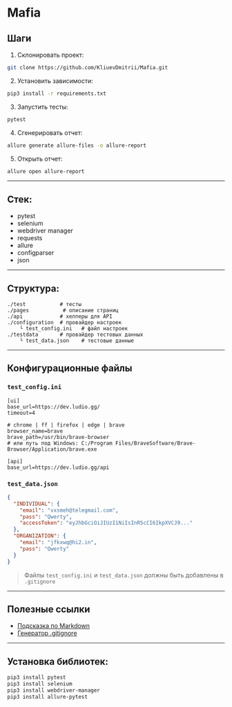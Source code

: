 # Mafia

## Шаги
1. Склонировать проект:
```bash
git clone https://github.com/KliuevDmitrii/Mafia.git
```

2. Установить зависимости:
```bash
pip3 install -r requirements.txt
```

3. Запустить тесты:
```bash
pytest
```

4. Сгенерировать отчет:
```bash
allure generate allure-files -o allure-report
```

5. Открыть отчет:
```bash
allure open allure-report
```

---

## Стек:
- pytest
- selenium
- webdriver manager
- requests
- allure
- configparser
- json

---

## Структура:
```
./test           # тесты
./pages           # описание страниц
./api            # хелперы для API
./configuration  # провайдер настроек
    └ test_config.ini   # файл настроек
./testdata       # провайдер тестовых данных
    └ test_data.json    # тестовые данные
```

---

## Конфигурационные файлы

### `test_config.ini`
```
[ui]  
base_url=https://dev.ludio.gg/  
timeout=4  

# chrome | ff | firefox | edge | brave
browser_name=brave
brave_path=/usr/bin/brave-browser
# или путь под Windows: C:/Program Files/BraveSoftware/Brave-Browser/Application/brave.exe

[api]  
base_url=https://dev.ludio.gg/api
```

### `test_data.json`
```json
{
  "INDIVIDUAL": {
    "email": "vxsmeh@telegmail.com",
    "pass": "Qwerty",
    "accessToken": "eyJhbGciOiJIUzI1NiIsInR5cCI6IkpXVCJ9..."
  },
  "ORGANIZATION": {
    "email": "jfkxwq@hi2.in",
    "pass": "Qwerty"
  }
}
```

> Файлы `test_config.ini` и `test_data.json` должны быть добавлены в `.gitignore`

---

## Полезные ссылки
- [Подсказка по Markdown](https://www.markdownguide.org/basic-syntax/)
- [Генератор .gitignore](https://www.toptal.com/developers/gitignore)

---

## Установка библиотек:
```bash
pip3 install pytest
pip3 install selenium
pip3 install webdriver-manager
pip3 install allure-pytest
```
